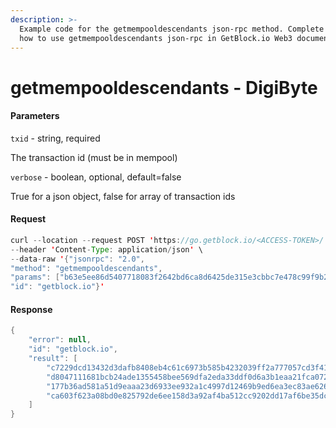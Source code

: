 ```yaml
---
description: >-
  Example code for the getmempooldescendants json-rpc method. Сomplete guide on
  how to use getmempooldescendants json-rpc in GetBlock.io Web3 documentation.
---
```


# getmempooldescendants - DigiByte

#### Parameters

`txid` - string, required

The transaction id (must be in mempool)

`verbose` - boolean, optional, default=false

True for a json object, false for array of transaction ids

#### Request

```java
curl --location --request POST 'https://go.getblock.io/<ACCESS-TOKEN>/' \
--header 'Content-Type: application/json' \ 
--data-raw '{"jsonrpc": "2.0",
"method": "getmempooldescendants",
"params": ["b63e5ee86d5407718083f2642bd6ca8d6425de315e3cbbc7e478c99f9b295056", false],
"id": "getblock.io"}'
```

#### Response

```java
{
    "error": null,
    "id": "getblock.io",
    "result": [
        "c7229dcd13432d3dafb8408eb4c61c6973b585b4232039ff2a777057cd3f419f",
        "d8047111681bcb24ade1355458bee569dfa2eda33ddf0d6a3b1eaa21fca0729b",
        "177b36ad581a51d9eaaa23d6933ee932a1c4997d12469b9ed6ea3ec83ae626c8",
        "ca603f623a08bd0e825792de6ee158d3a92af4ba512cc9202dd17af6be35dcd3"
    ]
}
```
